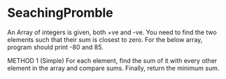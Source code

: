 # SeachingPromble

An Array of integers is given, both +ve and -ve. You need to find the two elements such that their sum is closest to zero. For the below array, program should print -80 and 85.

METHOD 1 (Simple) 
For each element, find the sum of it with every other element in the array and compare sums. Finally, return the minimum sum.